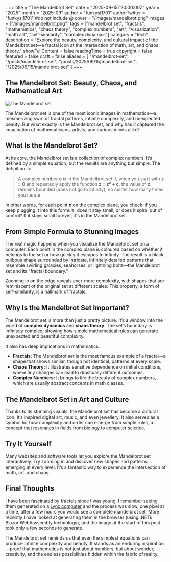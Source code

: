 +++
title = "The Mandelbrot Set"
date = "2025-09-15T20:00:00Z"
year = "2025"
month = "2025-09"
author = "funkysi1701"
authorTwitter = "funkysi1701" #do not include @
cover = "/images/mandelbrot.png"
images = ["/images/mandelbrot.png"]
tags = ["mandelbrot set", "fractals", "mathematics", "chaos theory", "complex numbers", "art", "visualization", "math art", "self-similarity", "complex dynamics"]
category = "tech"
description = "Explore the beauty, complexity, and cultural impact of the Mandelbrot set—a fractal icon at the intersection of math, art, and chaos theory."
showFullContent = false
readingTime = true
copyright = false
featured = false
draft = false
aliases = [
    "/mandelbrot-set",
    "/posts/mandelbrot-set",
    "/posts/2025/09/15/mandelbrot-set",
    "/2025/09/15/mandelbrot-set" 
]
+++
## The Mandelbrot Set: Beauty, Chaos, and Mathematical Art

![The Mandelbrot set](/images/mandelbrot.png)

The Mandelbrot set is one of the most iconic images in mathematics—a mesmerizing swirl of fractal patterns, infinite complexity, and unexpected beauty. But what exactly is the Mandelbrot set, and why has it captured the imagination of mathematicians, artists, and curious minds alike?

## What Is the Mandelbrot Set?

At its core, the Mandelbrot set is a collection of complex numbers. It’s defined by a simple equation, but the results are anything but simple. The definition is:

> A complex number **c** is in the Mandelbrot set if, when you start with **z = 0** and repeatedly apply the function **z = z² + c**, the value of **z** remains bounded (does not go to infinity), no matter how many times you iterate.

In other words, for each point **c** on the complex plane, you check: if you keep plugging it into this formula, does it stay small, or does it spiral out of control? If it stays small forever, it's in the Mandelbrot set.

## From Simple Formula to Stunning Images

The real magic happens when you visualize the Mandelbrot set on a computer. Each point in the complex plane is coloured based on whether it belongs to the set or how quickly it escapes to infinity. The result is a black, bulbous shape surrounded by intricate, infinitely detailed patterns that resemble swirling galaxies, seahorses, or lightning bolts—the Mandelbrot set and its "fractal boundary."

Zooming in on the edge reveals ever-more complexity, with shapes that are reminiscent of the original set at different scales. This property, a form of self-similarity, is a hallmark of fractals.

## Why Is the Mandelbrot Set Important?

The Mandelbrot set is more than just a pretty picture. It’s a window into the world of **complex dynamics** and **chaos theory**. The set’s boundary is infinitely complex, showing how simple mathematical rules can generate unexpected and beautiful complexity.

It also has deep implications in mathematics:

- **Fractals:** The Mandelbrot set is the most famous example of a fractal—a shape that shows similar, though not identical, patterns at every scale.
- **Chaos Theory:** It illustrates sensitive dependence on initial conditions, where tiny changes can lead to drastically different outcomes.
- **Complex Numbers:** It brings to life the beauty of complex numbers, which are usually abstract concepts in math classes.

## The Mandelbrot Set in Art and Culture

Thanks to its stunning visuals, the Mandelbrot set has become a cultural icon. It’s inspired digital art, music, and even jewellery. It also serves as a symbol for how complexity and order can emerge from simple rules, a concept that resonates in fields from biology to computer science.

## Try It Yourself

Many websites and software tools let you explore the Mandelbrot set interactively. Try zooming in and discover new shapes and patterns emerging at every level. It’s a fantastic way to experience the intersection of math, art, and chaos.

## Final Thoughts

I have been fascinated by fractals since I was young. I remember seeing them generated on a [Lynx computer](/posts/2021/back-to-basic/) and the process was slow, one pixel at a time, after a few hours you would see a complete mandelbrot set. More recently I have looked at generating them in the browser (using .NETs Blazor WebAassembly technology), and the image at the start of this post took only a few seconds to generate.

The Mandelbrot set reminds us that even the simplest equations can produce infinite complexity and beauty. It stands as an enduring inspiration—proof that mathematics is not just about numbers, but about wonder, creativity, and the endless possibilities hidden within the fabric of reality.
